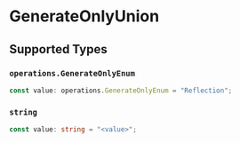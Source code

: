 # GenerateOnlyUnion


## Supported Types

### `operations.GenerateOnlyEnum`

```typescript
const value: operations.GenerateOnlyEnum = "Reflection";
```

### `string`

```typescript
const value: string = "<value>";
```


